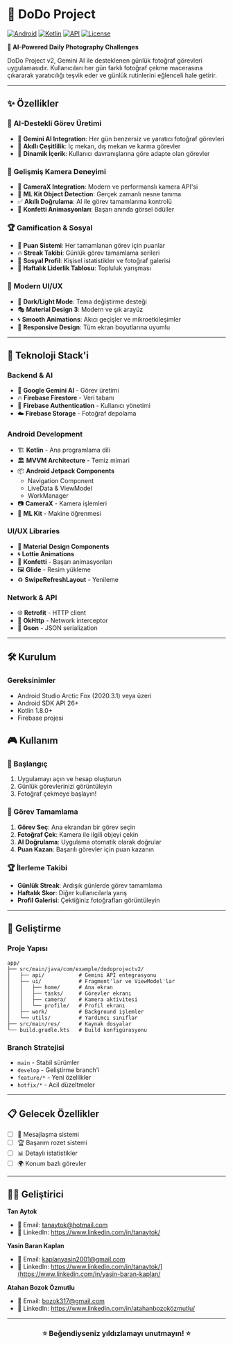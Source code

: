 # 🎯 DoDo Project

[![Android](https://img.shields.io/badge/Platform-Android-green.svg)](https://android.com)
[![Kotlin](https://img.shields.io/badge/Language-Kotlin-purple.svg)](https://kotlinlang.org)
[![API](https://img.shields.io/badge/Min%20API-26-orange.svg)](https://developer.android.com)
[![License](https://img.shields.io/badge/License-MIT-blue.svg)](LICENSE)

**🤖 AI-Powered Daily Photography Challenges**

DoDo Project v2, Gemini AI ile desteklenen günlük fotoğraf görevleri uygulamasıdır. Kullanıcıları her gün farklı fotoğraf çekme macerasına çıkararak yaratıcılığı teşvik eder ve günlük rutinlerini eğlenceli hale getirir.

---

## ✨ Özellikler

### 🎨 **AI-Destekli Görev Üretimi**
- 🧠 **Gemini AI Integration**: Her gün benzersiz ve yaratıcı fotoğraf görevleri
- 🎲 **Akıllı Çeşitlilik**: İç mekan, dış mekan ve karma görevler
- 🔄 **Dinamik İçerik**: Kullanıcı davranışlarına göre adapte olan görevler

### 📸 **Gelişmiş Kamera Deneyimi**
- 📱 **CameraX Integration**: Modern ve performanslı kamera API'si
- 🎯 **ML Kit Object Detection**: Gerçek zamanlı nesne tanıma
- ✅ **Akıllı Doğrulama**: AI ile görev tamamlanma kontrolü
- 🎊 **Konfetti Animasyonları**: Başarı anında görsel ödüller

### 🏆 **Gamification & Sosyal**
- 💎 **Puan Sistemi**: Her tamamlanan görev için puanlar
- 🔥 **Streak Takibi**: Günlük görev tamamlama serileri
- 👥 **Sosyal Profil**: Kişisel istatistikler ve fotoğraf galerisi
- 🏅 **Haftalık Liderlik Tablosu**: Topluluk yarışması

### 🎨 **Modern UI/UX**
- 🌙 **Dark/Light Mode**: Tema değiştirme desteği
- 🎭 **Material Design 3**: Modern ve şık arayüz
- 🌀 **Smooth Animations**: Akıcı geçişler ve mikroetkileşimler
- 📱 **Responsive Design**: Tüm ekran boyutlarına uyumlu

---

## 🚀 Teknoloji Stack'i

### **Backend & AI**
- 🤖 **Google Gemini AI** - Görev üretimi
- 🔥 **Firebase Firestore** - Veri tabanı
- 🔐 **Firebase Authentication** - Kullanıcı yönetimi
- ☁️ **Firebase Storage** - Fotoğraf depolama

### **Android Development**
- 🏗️ **Kotlin** - Ana programlama dili
- 🏛️ **MVVM Architecture** - Temiz mimari
- 📦 **Android Jetpack Components**
  - Navigation Component
  - LiveData & ViewModel
  - WorkManager
- 📷 **CameraX** - Kamera işlemleri
- 🧠 **ML Kit** - Makine öğrenmesi

### **UI/UX Libraries**
- 🎨 **Material Design Components**
- 🌀 **Lottie Animations**
- 🎊 **Konfetti** - Başarı animasyonları
- 🖼️ **Glide** - Resim yükleme
- ♻️ **SwipeRefreshLayout** - Yenileme

### **Network & API**
- 🌐 **Retrofit** - HTTP client
- 📡 **OkHttp** - Network interceptor
- 📄 **Gson** - JSON serialization

---

## 🛠️ Kurulum

### Gereksinimler
- Android Studio Arctic Fox (2020.3.1) veya üzeri
- Android SDK API 26+
- Kotlin 1.8.0+
- Firebase projesi

## 🎮 Kullanım

### 🚀 Başlangıç
1. Uygulamayı açın ve hesap oluşturun
2. Günlük görevlerinizi görüntüleyin
3. Fotoğraf çekmeye başlayın!

### 📸 Görev Tamamlama
1. **Görev Seç**: Ana ekrandan bir görev seçin
2. **Fotoğraf Çek**: Kamera ile ilgili objeyi çekin
3. **AI Doğrulama**: Uygulama otomatik olarak doğrular
4. **Puan Kazan**: Başarılı görevler için puan kazanın

### 🏆 İlerleme Takibi
- **Günlük Streak**: Ardışık günlerde görev tamamlama
- **Haftalık Skor**: Diğer kullanıcılarla yarış
- **Profil Galerisi**: Çektiğiniz fotoğrafları görüntüleyin

---

## 🔧 Geliştirme

### Proje Yapısı
```
app/
├── src/main/java/com/example/dodoprojectv2/
│   ├── api/           # Gemini API entegrasyonu
│   ├── ui/            # Fragment'lar ve ViewModel'lar
│   │   ├── home/      # Ana ekran
│   │   ├── tasks/     # Görevler ekranı
│   │   ├── camera/    # Kamera aktivitesi
│   │   └── profile/   # Profil ekranı
│   ├── work/          # Background işlemler
│   └── utils/         # Yardımcı sınıflar
├── src/main/res/      # Kaynak dosyalar
└── build.gradle.kts   # Build konfigürasyonu
```

### Branch Stratejisi
- `main` - Stabil sürümler
- `develop` - Geliştirme branch'i
- `feature/*` - Yeni özellikler
- `hotfix/*` - Acil düzeltmeler

---

## 📋 Gelecek Özellikler

- [ ] 👥 Mesajlaşma sistemi
- [ ] 🏆 Başarım rozet sistemi
- [ ] 📊 Detaylı istatistikler
- [ ] 🌍 Konum bazlı görevler

---

## 👨‍💻 Geliştirici

**Tan Aytok**
- 📧 Email: tanaytok@hotmail.com
- 💼 LinkedIn: https://www.linkedin.com/in/tanaytok/

**Yasin Baran Kaplan**
- 📧 Email: kaplanyasin2001@gmail.com
- 💼 LinkedIn: https://www.linkedin.com/in/tanaytok/](https://www.linkedin.com/in/yasin-baran-kaplan/

**Atahan Bozok Özmutlu**
- 📧 Email: bozok317@gmail.com
- 💼 LinkedIn: https://www.linkedin.com/in/atahanbozoközmutlu/

---

<div align="center">
  <h3>⭐ Beğendiyseniz yıldızlamayı unutmayın! ⭐</h3>
</div>

